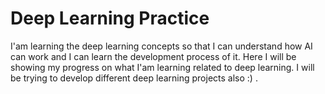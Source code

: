 # Deep Learning Practice
I'am learning the deep learning concepts so that I can understand how AI can work and I can learn the development process of it.
Here I will be showing my progress on what I'am learning related to deep learning. I will be trying to develop different deep learning projects also :) .
